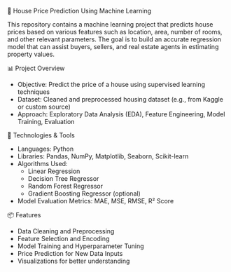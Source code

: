 🏡 House Price Prediction Using Machine Learning

This repository contains a machine learning project that predicts house prices based on various features such as location, area, number of rooms, and other relevant parameters. The goal is to build an accurate regression model that can assist buyers, sellers, and real estate agents in estimating property values.

📊 Project Overview

* Objective: Predict the price of a house using supervised learning techniques
* Dataset: Cleaned and preprocessed housing dataset (e.g., from Kaggle or custom source)
* Approach: Exploratory Data Analysis (EDA), Feature Engineering, Model Training, Evaluation

🧠 Technologies & Tools

* Languages: Python
* Libraries: Pandas, NumPy, Matplotlib, Seaborn, Scikit-learn
* Algorithms Used:
  * Linear Regression
  * Decision Tree Regressor
  * Random Forest Regressor
  * Gradient Boosting Regressor (optional)
* Model Evaluation Metrics: MAE, MSE, RMSE, R² Score

📦 Features

* Data Cleaning and Preprocessing
* Feature Selection and Encoding
* Model Training and Hyperparameter Tuning
* Price Prediction for New Data Inputs
* Visualizations for better understanding

